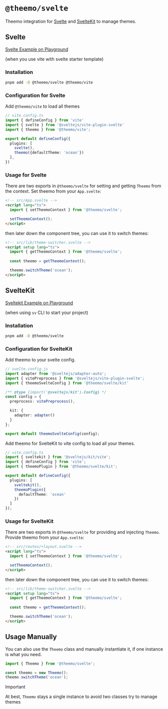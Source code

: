 # `@theemo/svelte`

Theemo integration for [Svelte](#svelte) and [SvelteKit](#sveltekit) to manage
themes.

## Svelte

[Svelte Example on
Playground](https://github.com/theemo-tokens/tree/main/playground/svelte)

(when you use vite with svelte starter template)

### Installation

```sh
pnpm add -D @theemo/svelte @theemo/vite
```

### Configuration for Svelte

Add `@theemo/vite` to load all themes

```ts
// vite.config.ts
import { defineConfig } from 'vite'
import { svelte } from '@sveltejs/vite-plugin-svelte'
import { theemo } from '@theemo/vite';

export default defineConfig({
  plugins: [
    svelte(),
    theemo({defaultTheme: 'ocean'})
  ],
})
```

### Usage for Svelte

There are two exports in `@theemo/svelte` for setting and getting `Theemo` from
the context. Set theemo from your `App.svelte`:

```html
<!-- src/App.svelte -->
<script lang="ts">
  import { setTheemoContext } from '@theemo/svelte';

  setTheemoContext();
</script>
```

then later down the component tree, you can use it to switch themes:

```html
<!-- src/lib/theme-switcher.svelte -->
<script setup lang="ts">
  import { getTheemoContext } from '@theemo/svelte';
  
  const theemo = getTheemoContext();

  theemo.switchTheme('ocean');
</script>
```

## SvelteKit

[Sveltekit Example on
Playground](https://github.com/theemo-tokens/tree/main/playground/sveltekit)

(when using `sv` CLI to start your project)

### Installation

```sh
pnpm add -D @theemo/svelte
```

### Configuration for SvelteKit

Add theemo to your svelte config.

```ts
// svelte.config.js
import adapter from '@sveltejs/adapter-auto';
import { vitePreprocess } from '@sveltejs/vite-plugin-svelte';
import { theemoSvelteConfig } from '@theemo/svelte/kit'

/** @type {import('@sveltejs/kit').Config} */
const config = {
  preprocess: vitePreprocess(),

  kit: {
    adapter: adapter()
  }
};

export default theemoSvelteConfig(config);
```

Add theemo for SvelteKit to vite config to load all your themes.

```ts
// vite.config.ts
import { sveltekit } from '@sveltejs/kit/vite';
import { defineConfig } from 'vite';
import { theemoPlugin } from '@theemo/svelte/kit';

export default defineConfig({
  plugins: [
    sveltekit(),
    theemoPlugin({
      defaultTheme: 'ocean'
    })
  ]
});
```

### Usage for SvelteKit

There are two exports in `@theemo/svelte` for providing and injecting `Theemo`.
Provide theemo from your `App.svelte`:

```html
<!-- src/routes/+layout.svelte -->
<script lang="ts">
  import { setTheemoContext } from '@theemo/svelte';

  setTheemoContext();
</script>
```

then later down the component tree, you can use it to switch themes:

```html
<!-- src/lib/theme-switcher.svelte -->
<script setup lang="ts">
  import { getTheemoContext } from '@theemo/svelte';
  
  const theemo = getTheemoContext();

  theemo.switchTheme('ocean');
</script>
```

## Usage Manually

You can also use the `Theemo` class and manually instantiate it, if one instance
is what you need.

```ts
import { Theemo } from '@theemo/svelte';

const theemo = new Theemo();
theemo.switchTheme('ocean');
```

> [!IMPORTANT]
> At best, `Theemo` stays a single instance to avoid two classes try to manage
> themes

